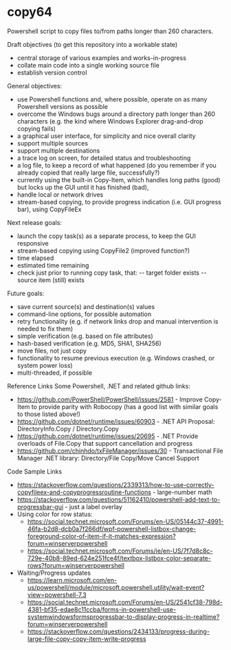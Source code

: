 # copy64
Powershell script to copy files to/from paths longer than 260 characters.

Draft objectives (to get this repository into a workable state)
- central storage of various examples and works-in-progress
- collate main code into a single working source file
- establish version control

General objectives:
- use Powershell functions and, where possible, operate on as many Powershell versions as possible
- overcome the Windows bugs around a directory path longer than 260 characters (e.g. the kind where Windows Explorer drag-and-drop copying fails)
- a graphical user interface, for simplicity and nice overall clarity
- support multiple sources
- support multiple destinations
- a trace log on screen, for detailed status and troubleshooting
- a log file, to keep a record of what happened (do you remember if you already copied that really large file, successfully?)
- currently using the built-in Copy-Item, which handles long paths (good) but locks up the GUI until it has finished (bad), 
- handle local or network drives
- stream-based copying, to provide progress indication (i.e. GUI progress bar), using CopyFileEx

Next release goals:
- launch the copy task(s) as a separate process, to keep the GUI responsive
- stream-based copying using CopyFile2 (improved function?)
- time elapsed
- estimated time remaining
- check just prior to running copy task, that:
-- target folder exists
-- source item (still) exists

Future goals:
- save current source(s) and destination(s) values
- command-line options, for possible automation
- retry functionality (e.g. if network links drop and manual intervention is needed to fix them)
- simple verification (e.g. based on file attributes)
- hash-based verification (e.g. MD5, SHA1, SHA256)
- move files, not just copy
- functionality to resume previous execution (e.g. Windows crashed, or system power loss)
- multi-threaded, if possible

Reference Links
Some Powershell, .NET and related github links:
- https://github.com/PowerShell/PowerShell/issues/2581 - Improve Copy-Item to provide parity with Robocopy (has a good list with similar goals to those listed above!)
- https://github.com/dotnet/runtime/issues/60903 - .NET API Proposal: DirectoryInfo.Copy / Directory.Copy
- https://github.com/dotnet/runtime/issues/20695 - .NET Provide overloads of File.Copy that support cancellation and progress
- https://github.com/chinhdo/txFileManager/issues/30 - Transactional File Manager .NET library: Directory/File Copy/Move Cancel Support

Code Sample Links
- https://stackoverflow.com/questions/2339313/how-to-use-correctly-copyfileex-and-copyprogressroutine-functions - large-number math
- https://stackoverflow.com/questions/51162410/powershell-add-text-to-progressbar-gui - just a label overlay
- Using color for row status:
  - https://social.technet.microsoft.com/Forums/en-US/05144c37-4991-46fa-b2d8-dcb0a7f266df/wpf-powershell-listbox-change-foreground-color-of-item-if-it-matches-expression?forum=winserverpowershell
  - https://social.technet.microsoft.com/Forums/ie/en-US/7f7d8c8c-729e-40b8-89ed-624e251fce4f/textbox-listbox-color-separate-rows?forum=winserverpowershell
- Waiting/Progress updates
  - https://learn.microsoft.com/en-us/powershell/module/microsoft.powershell.utility/wait-event?view=powershell-7.3
  - https://social.technet.microsoft.com/Forums/en-US/2541cf38-798d-4381-bf35-edae8c11ccba/forms-in-powershell-use-systemwindowsformsprogressbar-to-display-progress-in-realtime?forum=winserverpowershell
  - https://stackoverflow.com/questions/2434133/progress-during-large-file-copy-copy-item-write-progress
